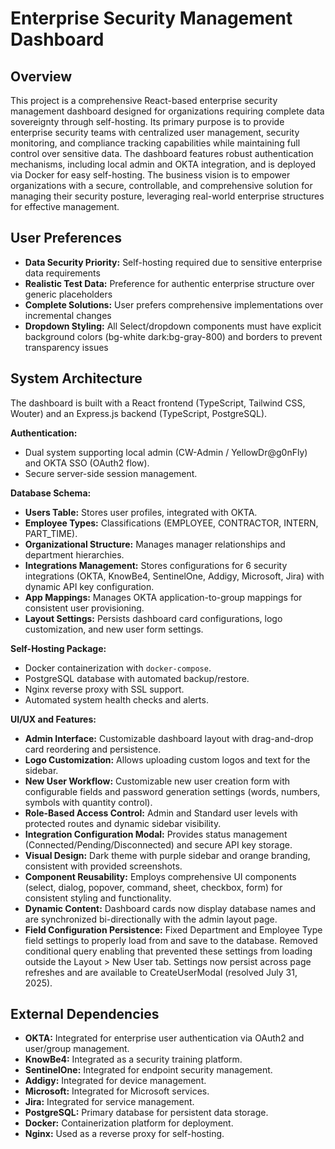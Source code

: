 # Enterprise Security Management Dashboard

## Overview
This project is a comprehensive React-based enterprise security management dashboard designed for organizations requiring complete data sovereignty through self-hosting. Its primary purpose is to provide enterprise security teams with centralized user management, security monitoring, and compliance tracking capabilities while maintaining full control over sensitive data. The dashboard features robust authentication mechanisms, including local admin and OKTA integration, and is deployed via Docker for easy self-hosting. The business vision is to empower organizations with a secure, controllable, and comprehensive solution for managing their security posture, leveraging real-world enterprise structures for effective management.

## User Preferences
- **Data Security Priority:** Self-hosting required due to sensitive enterprise data requirements
- **Realistic Test Data:** Preference for authentic enterprise structure over generic placeholders
- **Complete Solutions:** User prefers comprehensive implementations over incremental changes
- **Dropdown Styling:** All Select/dropdown components must have explicit background colors (bg-white dark:bg-gray-800) and borders to prevent transparency issues

## System Architecture
The dashboard is built with a React frontend (TypeScript, Tailwind CSS, Wouter) and an Express.js backend (TypeScript, PostgreSQL).

**Authentication:**
- Dual system supporting local admin (CW-Admin / YellowDr@g0nFly) and OKTA SSO (OAuth2 flow).
- Secure server-side session management.

**Database Schema:**
- **Users Table:** Stores user profiles, integrated with OKTA.
- **Employee Types:** Classifications (EMPLOYEE, CONTRACTOR, INTERN, PART_TIME).
- **Organizational Structure:** Manages manager relationships and department hierarchies.
- **Integrations Management:** Stores configurations for 6 security integrations (OKTA, KnowBe4, SentinelOne, Addigy, Microsoft, Jira) with dynamic API key configuration.
- **App Mappings:** Manages OKTA application-to-group mappings for consistent user provisioning.
- **Layout Settings:** Persists dashboard card configurations, logo customization, and new user form settings.

**Self-Hosting Package:**
- Docker containerization with `docker-compose`.
- PostgreSQL database with automated backup/restore.
- Nginx reverse proxy with SSL support.
- Automated system health checks and alerts.

**UI/UX and Features:**
- **Admin Interface:** Customizable dashboard layout with drag-and-drop card reordering and persistence.
- **Logo Customization:** Allows uploading custom logos and text for the sidebar.
- **New User Workflow:** Customizable new user creation form with configurable fields and password generation settings (words, numbers, symbols with quantity control).
- **Role-Based Access Control:** Admin and Standard user levels with protected routes and dynamic sidebar visibility.
- **Integration Configuration Modal:** Provides status management (Connected/Pending/Disconnected) and secure API key storage.
- **Visual Design:** Dark theme with purple sidebar and orange branding, consistent with provided screenshots.
- **Component Reusability:** Employs comprehensive UI components (select, dialog, popover, command, sheet, checkbox, form) for consistent styling and functionality.
- **Dynamic Content:** Dashboard cards now display database names and are synchronized bi-directionally with the admin layout page.
- **Field Configuration Persistence:** Fixed Department and Employee Type field settings to properly load from and save to the database. Removed conditional query enabling that prevented these settings from loading outside the Layout > New User tab. Settings now persist across page refreshes and are available to CreateUserModal (resolved July 31, 2025).

## External Dependencies
- **OKTA:** Integrated for enterprise user authentication via OAuth2 and user/group management.
- **KnowBe4:** Integrated as a security training platform.
- **SentinelOne:** Integrated for endpoint security management.
- **Addigy:** Integrated for device management.
- **Microsoft:** Integrated for Microsoft services.
- **Jira:** Integrated for service management.
- **PostgreSQL:** Primary database for persistent data storage.
- **Docker:** Containerization platform for deployment.
- **Nginx:** Used as a reverse proxy for self-hosting.
```